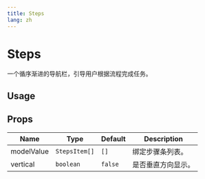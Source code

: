 ```yaml
---
title: Steps
lang: zh
---
```


# Steps <sup><PlBadge value="New" /></sup>

一个循序渐进的导航栏，引导用户根据流程完成任务。

## Usage

<demo src="../../../example/steps/usage.vue"></demo>

## Props

| Name       | Type          | Default     | Description      |
| ---------- | ------------- | ----------- | ---------------- |
| modelValue | `StepsItem[]` | `[]`        | 绑定步骤条列表。  |
| vertical   | `boolean`     | `false`     | 是否垂直方向显示。|
